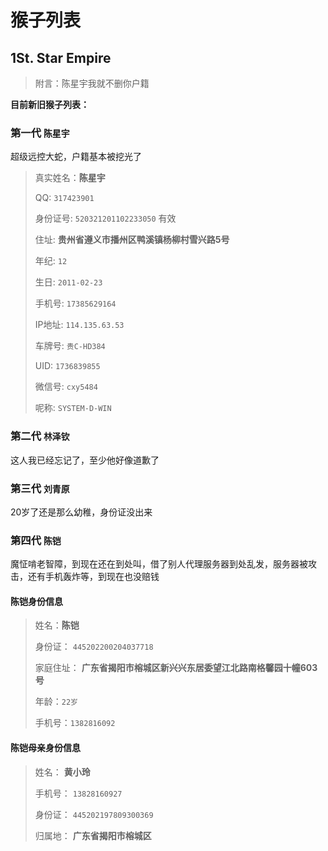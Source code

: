 # 猴子列表

## 1St. Star Empire

> 附言：陈星宇我就不删你户籍

**目前新旧猴子列表：**

### 第一代 `陈星宇`

超级远控大蛇，户籍基本被挖光了

> 真实姓名：**陈星宇**
>
> QQ: `317423901`
> 
> 身份证号: `520321201102233050` 有效
> 
> 住址: **贵州省遵义市播州区鸭溪镇杨柳村雪兴路5号**
> 
> 年纪: `12`
> 
> 生日: `2011-02-23`
> 
> 手机号: `17385629164`
> 
> IP地址: `114.135.63.53`
> 
> 车牌号: `贵C-HD384`
> 
> UID: `1736839855`
> 
> 微信号: `cxy5484`
> 
> 呢称: `SYSTEM-D-WIN`

### 第二代 `林泽钦`

这人我已经忘记了，至少他好像道歉了

### 第三代 `刘青原`

20岁了还是那么幼稚，身份证没出来

### 第四代 `陈铠`

魔怔啃老智障，到现在还在到处叫，借了别人代理服务器到处乱发，服务器被攻击，还有手机轰炸等，到现在也没赔钱

#### 陈铠身份信息

> 姓名：**陈铠**
>
> 身份证： `445202200204037718`
> 
> 家庭住址： **广东省揭阳市榕城区新兴兴东居委望江北路南格馨园十幢603号**
> 
> 年龄：`22岁`
> 
> 手机号：`1382816092`

#### 陈铠母亲身份信息

> 姓名： **黄小玲**
> 
> 手机号： `13828160927`
> 
> 身份证： `445202197809300369`
> 
> 归属地： **广东省揭阳市榕城区**

